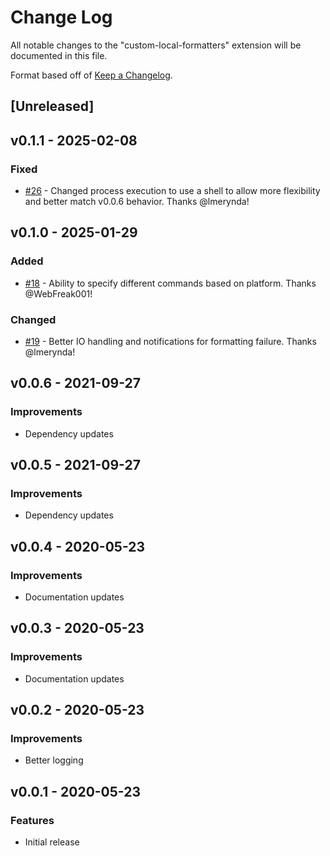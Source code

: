 # Change Log

All notable changes to the "custom-local-formatters" extension will be documented in this file.

Format based off of [Keep a Changelog](http://keepachangelog.com/).

## [Unreleased]

## v0.1.1 - 2025-02-08

### Fixed
- [#26][p26] - Changed process execution to use a shell to allow more flexibility and better match v0.0.6 behavior. Thanks @lmerynda!

## v0.1.0 - 2025-01-29

### Added
- [#18][p18] - Ability to specify different commands based on platform. Thanks @WebFreak001!

### Changed
- [#19][p19] - Better IO handling and notifications for formatting failure. Thanks @lmerynda!

## v0.0.6 - 2021-09-27

### Improvements
- Dependency updates

## v0.0.5 - 2021-09-27

### Improvements
- Dependency updates

## v0.0.4 - 2020-05-23

### Improvements
- Documentation updates

## v0.0.3 - 2020-05-23

### Improvements
- Documentation updates

## v0.0.2 - 2020-05-23

### Improvements
- Better logging

## v0.0.1 - 2020-05-23

### Features
- Initial release

[p18]: https://github.com/jkillian/vscode-custom-local-formatters/pull/18
[p19]: https://github.com/jkillian/vscode-custom-local-formatters/pull/19
[p26]: https://github.com/jkillian/vscode-custom-local-formatters/pull/26
